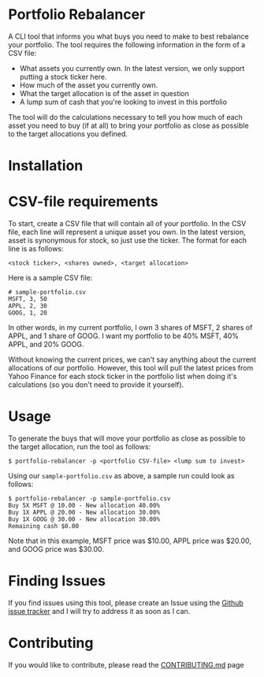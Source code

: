 # Portfolio Rebalancer
A CLI tool that informs you what buys you need to make to best rebalance your portfolio. The tool requires the following information in the form of a
CSV file:
- What assets you currently own. In the latest version, we only support putting a stock ticker here.
- How much of the asset you currently own.
- What the target allocation is of the asset in question
- A lump sum of cash that you're looking to invest in this portfolio

The tool will do the calculations necessary to tell you how much of each asset you need to buy (if at all) to bring your portfolio as close as 
possible to the target allocations you defined.

# Installation
# CSV-file requirements
To start, create a CSV file that will contain all of your portfolio. In the CSV file, each line will represent a unique asset you own. In the latest
version, asset is synonymous for stock, so just use the ticker. The format for each line is as follows:
```
<stock ticker>, <shares owned>, <target allocation>
```

Here is a sample CSV file:
```
# sample-portfolio.csv
MSFT, 3, 50
APPL, 2, 30
GOOG, 1, 20
```

In other words, in my current portfolio, I own 3 shares of MSFT, 2 shares of APPL, and 1 share of GOOG. I want my portfolio to be 40% MSFT, 40% APPL,
and 20% GOOG.

Without knowing the current prices, we can't say anything about the current allocations of our portfolio. However, this tool will pull
the latest prices from Yahoo Finance for each stock ticker in the portfolio list when doing it's calculations (so you don't need to provide it
yourself).

# Usage
To generate the buys that will move your portfolio as close as possible to the target allocation, run the tool as follows:
```
$ portfolio-rebalancer -p <portfolio CSV-file> <lump sum to invest>
```

Using our `sample-portfolio.csv` as above, a sample run could look as follows:
```
$ portfolio-rebalancer -p sample-portfolio.csv 
Buy 5X MSFT @ 10.00 - New allocation 40.00%
Buy 1X APPL @ 20.00 - New allocation 30.00%
Buy 1X GOOG @ 30.00 - New allocation 30.00%
Remaining cash $0.00
```
Note that in this example, MSFT price was $10.00, APPL price was $20.00, and GOOG price was $30.00.

# Finding Issues
If you find issues using this tool, please create an Issue using the [Github issue tracker](https://github.com/EmilMaric/portfolio-rebalancer/issues)
and I will try to address it as soon as I can.

# Contributing
If you would like to contribute, please read the [CONTRIBUTING.md](https://github.com/EmilMaric/portfolio-rebalancer/blob/main/CONTRIBUTING.md) page
